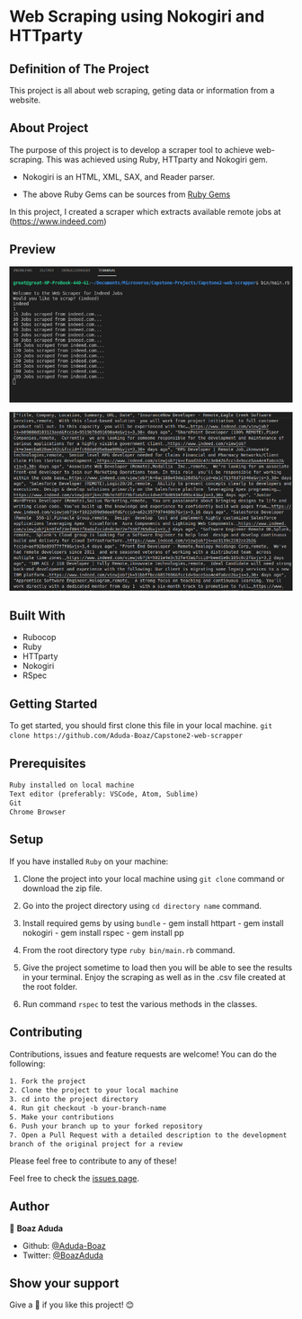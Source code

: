 # Web Scraping using Nokogiri and HTTparty

## Definition of The Project

This project is all about web scraping, geting data or information from a website.

## About Project

The purpose of this project is to develop a scraper tool to achieve web-scraping. This was achieved using Ruby, HTTparty and Nokogiri gem.

- Nokogiri is an HTML, XML, SAX, and Reader parser.

- The above Ruby Gems can be sources from [Ruby Gems](https://rubygems.org/)

In this project, I created a scraper which extracts available remote jobs at (<https://www.indeed.com>)

## Preview

![screenshot](./scraping.png)

![screenshot](./indeed_scrap.png)

## Built With

- Rubocop
- Ruby
- HTTparty
- Nokogiri
- RSpec

## Getting Started

To get started, you should first clone this file in your local machine.
`
git clone https://github.com/Aduda-Boaz/Capstone2-web-scrapper
`

## Prerequisites

    Ruby installed on local machine
    Text editor (preferably: VSCode, Atom, Sublime)
    Git
    Chrome Browser

## Setup

   If you have installed `Ruby` on your machine:

   1. Clone the project into your local machine using `git clone` command or download the zip file.
   2. Go into the project directory using `cd directory name` command.
   3. Install required gems by using  `bundle`
    - gem install httpart
    - gem install nokogiri
    - gem install rspec
    - gem install pp

   4. From the root directory type `ruby bin/main.rb` command.
   5. Give the project sometime to load then you will be able to see the results in your terminal. Enjoy the scraping as well as in the .csv file created at the root folder.
   6. Run command `rspec`  to test the various methods in the classes.

## Contributing

Contributions, issues and feature requests are welcome!
You can do the following:

    1. Fork the project
    2. Clone the project to your local machine
    3. cd into the project directory
    4. Run git checkout -b your-branch-name
    5. Make your contributions
    6. Push your branch up to your forked repository
    7. Open a Pull Request with a detailed description to the development branch of the original project for a review

Please feel free to contribute to any of these!

Feel free to check the [issues page](https://github.com/Aduda-Boaz/Capstone2-web-scrapper/issues).

## Author

👤 **Boaz Aduda**

- Github: [@Aduda-Boaz](https://github.com/Aduda-Boaz)
- Twitter: [@BoazAduda](https://twitter.com/BoazAduda)

## Show your support

Give a :star2: if you like this project! :blush:
